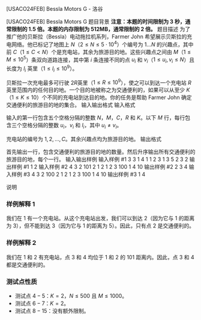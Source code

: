 



[USACO24FEB] Bessla Motors G - 洛谷














[USACO24FEB] Bessla Motors G
题目背景
**注意：本题的时间限制为 3 秒，通常限制的 1.5 倍。本题的内存限制为 512MB，通常限制的 2 倍。**
题目描述
为了推广他的贝斯拉（Bessla）电动拖拉机系列，Farmer John 希望展示贝斯拉的充电网络。他已标记了地图上 $N$（$2\le N\le 5\cdot 10^4$）个编号为 $1\ldots N$ 的兴趣点，其中前 $C$（$1\le C<N$）个是充电站，其余为旅游目的地。这些兴趣点之间由 $M$（$1 \le M \le 10^5$）条双向道路连接，其中第 $i$ 条连接不同的点 $u_i$ 和 $v_i$（$1\le u_i,v_i\le N$）且长度为 $l_i$ 英里（$1\le l_i\le 10^9$）。

贝斯拉一次充电最多可行驶 $2R$英里（$1\le R\le 10^9$），使之可以到达一个充电站 $R$ 英里范围内的任何目的地。一个目的地被称之为交通便利的，如果可以从至少 $K$（$1\le K\le 10$）个不同的充电站到达目的地。你的任务是帮助 Farmer John 确定交通便利的旅游目的地的集合。 
输入输出格式
输入格式

输入的第一行包含五个空格分隔的整数 $N$，$M$，$C$，$R$ 和 $K$。以下 $M$ 行，每行包含三个空格分隔的整数 $u_i$，$v_i$ 和 $l_i$，其中 $u_i\neq v_i$。

充电站的编号为 $1,2,\ldots,C$。其余兴趣点均为旅游目的地。 
输出格式

首先输出一行，包含交通便利的旅游目的地的数量。然后升序输出所有交通便利的旅游目的地，每个一行。
输入输出样例
输入样例 #1
3 3 1 4 1
1 2 3
1 3 5
2 3 2
输出样例 #1
1
2
输入样例 #2
4 3 2 101 2
1 2 1
2 3 100
1 4 10
输出样例 #2
2
3
4
输入样例 #3
4 3 2 100 2
1 2 1
2 3 100
1 4 10
输出样例 #3
1
4

说明
### 样例解释 1

我们在 $1$ 有一个充电站。从这个充电站出发，我们可以到达 $2$（因为它与 $1$ 的距离为 $3$），但不能到达 $3$（因为它与 $1$ 的距离为 $5$）。因此，只有点 $2$ 是交通便利的。

### 样例解释 2

我们在 $1$ 和 $2$ 有充电站，点 $3$ 和 $4$ 均位于 $1$ 和 $2$ 的 $101$ 距离内。因此，点 $3$ 和 $4$ 都是交通便利的。

### 测试点性质

- 测试点 $4-5$：$K=2$，$N\le 500$ 且 $M\le 1000$。
- 测试点 $6-7$：$K=2$。
- 测试点 $8-15$：没有额外限制。






